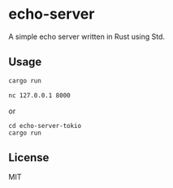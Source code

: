 # echo-server

A simple echo server written in Rust using Std.

## Usage

```bash
cargo run
```

```bash
nc 127.0.0.1 8000
```

or

```
cd echo-server-tokio
cargo run
```


## License

MIT